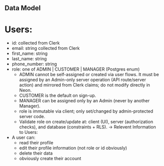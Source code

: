 ## Data Model

# Users:
* id: collected from Clerk
* email: string collected from Clerk
* first_name: string
* last_name: string
* phone_number: string
* role: one of ADMIN | CUSTOMER | MANAGER (Postgres enum)
    * ADMIN cannot be self-assigned or created via user flows. It must be assigned by an Admin-only server operation (API route/server action) and mirrored from Clerk claims; do not modify directly in Neon.
    * CUSTOMER is the default on sign-up.
    * MANAGER can be assigned only by an Admin (never by another Manager).
    * role is immutable via client; only set/changed by admin-protected server code.
    * Validate role on create/update at: client (UI), server (authorization checks), and database (constraints + RLS).
-> Relevent Information to Users:
* A user can:
    * read their profile
    * edit their profile information (not role or id obviously)
    * delete their data
    * obviously create their account
